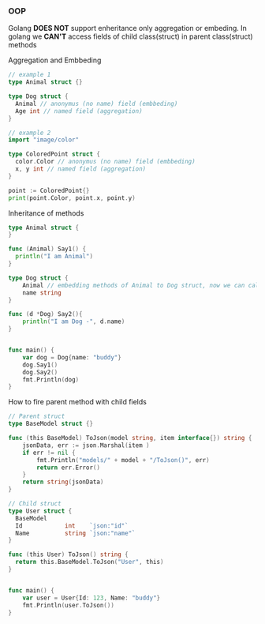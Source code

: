 ### OOP
Golang **DOES NOT** support enheritance only aggregation or embeding.
In golang we **CAN'T** access fields of child class(struct) in parent class(struct) methods


Aggregation and Embbeding
```go
// example 1
type Animal struct {}

type Dog struct {
  Animal // anonymus (no name) field (embbeding)
  Age int // named field (aggregation) 
}
```

```go
// example 2
import "image/color"

type ColoredPoint struct {
  color.Color // anonymus (no name) field (embbeding)
  x, y int // named field (aggregation) 
}

point := ColoredPoint{}
print(point.Color, point.x, point.y)
```


Inheritance of methods

```go
type Animal struct {
}

func (Animal) Say1() {
  println("I am Animal")
}

type Dog struct {
	Animal // embedding methods of Animal to Dog struct, now we can call "Say1" method
	name string
}

func (d *Dog) Say2(){
	println("I am Dog -", d.name)
}


func main() {
	var dog = Dog{name: "buddy"}
	dog.Say1()
	dog.Say2()
	fmt.Println(dog)
}
```

How to fire parent method with child fields
```go
// Parent struct
type BaseModel struct {}

func (this BaseModel) ToJson(model string, item interface{}) string {
	jsonData, err := json.Marshal(item )
	if err != nil {
		fmt.Println("models/" + model + "/ToJson()", err)
		return err.Error()
	}
	return string(jsonData)
}

// Child struct
type User struct {
  BaseModel
  Id            int    `json:"id"`  
  Name          string `json:"name"`
}

func (this User) ToJson() string { 
  return this.BaseModel.ToJson("User", this)
}


func main() {
	var user = User{Id: 123, Name: "buddy"}
	fmt.Println(user.ToJson())
}
```
